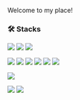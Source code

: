 Welcome to my place!

### 🛠 Stacks

<img src="https://img.shields.io/badge/HTML5-E34F26?style=flat-square&logo=HTML5&logoColor=white"/> </t>
<img src="https://img.shields.io/badge/CSS3-1572B6?style=flat-square&logo=CSS3&logoColor=white"/>
<img src="https://img.shields.io/badge/Bootstap-7952B3?style=flat-square&logo=Bootstap&logoColor=white"/>

<img src="https://img.shields.io/badge/JavaScript-F7DF1E?style=flat-square&logo=JavaScript&logoColor=white"/> </t>
<img src="https://img.shields.io/badge/TypeScript-3178C6?style=flat-square&logo=TypeScript&logoColor=white"/>
<img src="https://img.shields.io/badge/React#1DAFB?style=flat-square&logo=React&logoColor=white"/> </t>
<img src="https://img.shields.io/badge/Redux-764ABC?style=flat-square&logo=Redux&logoColor=white"/>
<img src="https://img.shields.io/badge/Recoil-3578E5?style=flat-square&logo=Recoil&logoColor=white"/>
<img src="https://img.shields.io/badge/styledCompoenents-DB7093?style=flat-square&logo=styled-components&logoColor=white"/>

<img src="https://img.shields.io/badge/Vue.js-4FC08D?style=flat-square&logo=Vue.js&logoColor=white"/> </t>

<img src="https://img.shields.io/badge/Python-3776AB?style=flat-square&logo=Python&logoColor=white"/> </t>
<img src="https://img.shields.io/badge/Django-092E20?style=flat-square&logo=Django&logoColor=white"/>
